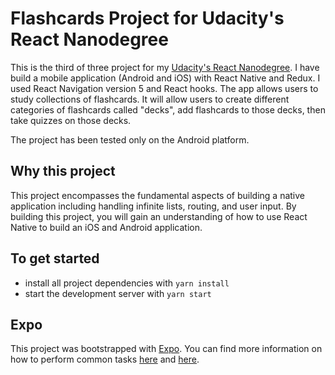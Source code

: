 # Flashcards Project for Udacity's React Nanodegree

This is the third of three project for my [Udacity's React Nanodegree](https://www.udacity.com/course/react-nanodegree--nd019). I have build a mobile application (Android and iOS) with React Native and Redux. I used React Navigation version 5 and React hooks. The app allows users to study collections of flashcards. It will allow users to create different categories of flashcards called "decks", add flashcards to those decks, then take quizzes on those decks.

The project has been tested only on the Android platform.

## Why this project

This project encompasses the fundamental aspects of building a native application including handling infinite lists, routing, and user input. By building this project, you will gain an understanding of how to use React Native to build an iOS and Android application.

## To get started

* install all project dependencies with `yarn install`
* start the development server with `yarn start`

## Expo

This project was bootstrapped with [Expo](https://github.com/expo/expo). You can find more information on how to perform common tasks [here](https://expo.io/learn) and [here](https://reactnative.dev/docs/getting-started).
